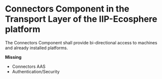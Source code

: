 # Connectors Component in the Transport Layer of the IIP-Ecosphere platform

The Connectors Component shall provide bi-directional access to machines and already installed platforms.  

**Missing**
- Connectors AAS 
- Authentication/Security

